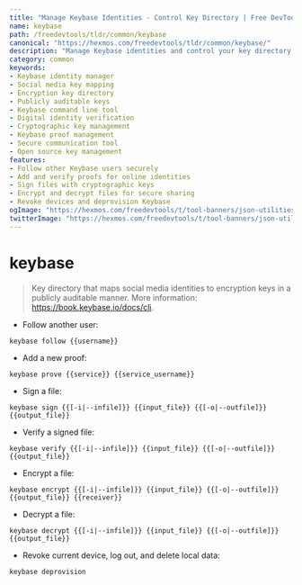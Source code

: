 ```yaml
---
title: "Manage Keybase Identities - Control Key Directory | Free DevTools"
name: keybase
path: /freedevtools/tldr/common/keybase
canonical: "https://hexmos.com/freedevtools/tldr/common/keybase/"
description: "Manage Keybase identities and control your key directory with this free online tool. Securely map social media accounts to encryption keys, ensuring auditable proof. Free online tool, no registration required."
category: common
keywords:
- Keybase identity manager
- Social media key mapping
- Encryption key directory
- Publicly auditable keys
- Keybase command line tool
- Digital identity verification
- Cryptographic key management
- Keybase proof management
- Secure communication tool
- Open source key management
features:
- Follow other Keybase users securely
- Add and verify proofs for online identities
- Sign files with cryptographic keys
- Encrypt and decrypt files for secure sharing
- Revoke devices and deprovision Keybase
ogImage: "https://hexmos.com/freedevtools/t/tool-banners/json-utilities-banner.png"
twitterImage: "https://hexmos.com/freedevtools/t/tool-banners/json-utilities-banner.png"
---
```


# keybase

> Key directory that maps social media identities to encryption keys in a publicly auditable manner.
> More information: <https://book.keybase.io/docs/cli>.

- Follow another user:

`keybase follow {{username}}`

- Add a new proof:

`keybase prove {{service}} {{service_username}}`

- Sign a file:

`keybase sign {{[-i|--infile]}} {{input_file}} {{[-o|--outfile]}} {{output_file}}`

- Verify a signed file:

`keybase verify {{[-i|--infile]}} {{input_file}} {{[-o|--outfile]}} {{output_file}}`

- Encrypt a file:

`keybase encrypt {{[-i|--infile]}} {{input_file}} {{[-o|--outfile]}} {{output_file}} {{receiver}}`

- Decrypt a file:

`keybase decrypt {{[-i|--infile]}} {{input_file}} {{[-o|--outfile]}} {{output_file}}`

- Revoke current device, log out, and delete local data:

`keybase deprovision`
